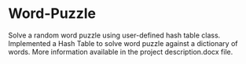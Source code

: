 # Word-Puzzle
Solve a random word puzzle using user-defined hash table class.
Implemented a Hash Table to solve word puzzle against a dictionary of words. 
More information available in the project description.docx file.                                                                
